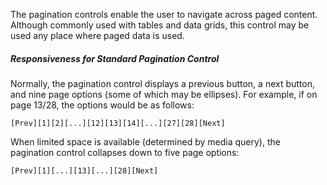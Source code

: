 The pagination controls enable the user to navigate across paged content. Although commonly used with tables and data grids, this control may be used any place where paged data is used.

##### Responsiveness for Standard Pagination Control

Normally, the pagination control displays a previous button, a next button, and nine page options (some of which may be ellipses). For example, if on page 13/28, the options would be as follows:

`[Prev][1][2][...][12][13][14][...][27][28][Next]`

When limited space is available (determined by media query), the pagination control collapses down to five page options:

`[Prev][1][...][13][...][28][Next]`
